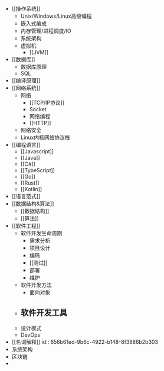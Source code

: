 - [[操作系统]]
	- Unix/Windows/Linux高级编程
	- 嵌入式编成
	- 内存管理/进程调度/IO
	- 系统架构
	- 虚拟机
		- [[JVM]]
- [[数据库]]
	- 数据库原理
	- SQL
- [[编译原理]]
- [[网络系统]]
	- 网络
		- [[TCP/IP协议]]
		- Socket
		- 网络编程
		- [[HTTP]]
	- 网络安全
	- Linux内核网络协议栈
- [[编程语言]]
	- [[Javascript]]
	- [[Java]]
	- [[C#]]
	- [[TypeScript]]
	- [[Go]]
	- [[Rust]]
	- [[Kotlin]]
- [[语言范式]]
- [[数据结构&算法]]
	- [[数据结构]]
	- [[算法]]
- [[软件工程]]
	- 软件开发生命周期
		- 需求分析
		- 项目设计
		- 编码
		- [[测试]]
		- 部署
		- 维护
	- 软件开发方法
		- 面向对象
	- 软件开发工具
		-
	- 设计模式
	- DevOps
- [[名词解释]]
  id:: 656b61ed-9b6c-4922-b148-8f3886b2b303
- 系统架构
- 区块链
-